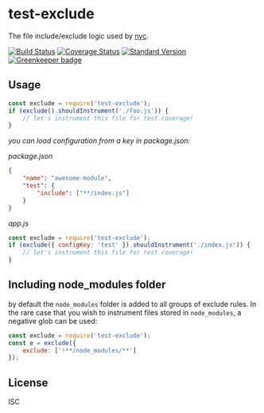 # test-exclude

The file include/exclude logic used by [nyc](https://github.com/istanbuljs/nyc).

[![Build Status](https://travis-ci.org/istanbuljs/test-exclude.svg)](https://travis-ci.org/istanbuljs/test-exclude)
[![Coverage Status](https://coveralls.io/repos/github/istanbuljs/test-exclude/badge.svg?branch=master)](https://coveralls.io/github/istanbuljs/test-exclude?branch=master)
[![Standard Version](https://img.shields.io/badge/release-standard%20version-brightgreen.svg)](https://github.com/conventional-changelog/standard-version)
[![Greenkeeper badge](https://badges.greenkeeper.io/istanbuljs/test-exclude.svg)](https://greenkeeper.io/)

## Usage

```js
const exclude = require('test-exclude');
if (exclude().shouldInstrument('./foo.js')) {
    // let's instrument this file for test coverage!
}
```

_you can load configuration from a key in package.json:_

_package.json_

```json
{
    "name": "awesome-module",
    "test": {
        "include": ["**/index.js"]
    }
}
```

_app.js_

```js
const exclude = require('test-exclude');
if (exclude({ configKey: 'test' }).shouldInstrument('./index.js')) {
    // let's instrument this file for test coverage!
}
```

## Including node_modules folder

by default the `node_modules` folder is added to all groups of
exclude rules. In the rare case that you wish to instrument files
stored in `node_modules`, a negative glob can be used:

```js
const exclude = require('test-exclude');
const e = exclude({
    exclude: ['!**/node_modules/**']
});
```

## License

ISC
